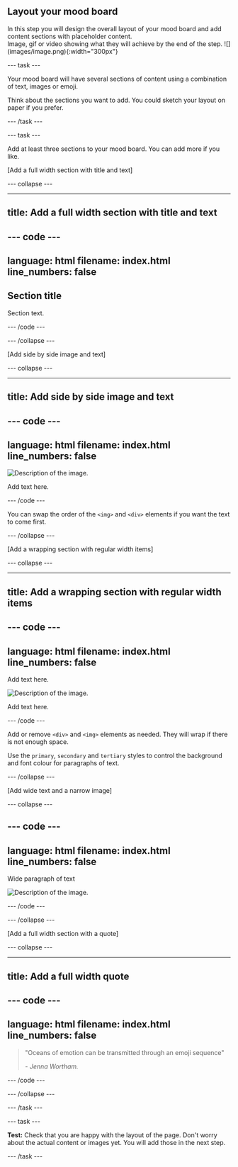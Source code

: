 ## Layout your mood board

<div style="display: flex; flex-wrap: wrap">
<div style="flex-basis: 200px; flex-grow: 1; margin-right: 15px;">
In this step you will design the overall layout of your mood board and add content sections with placeholder content. 
</div>
<div>
Image, gif or video showing what they will achieve by the end of the step. ![](images/image.png){:width="300px"}
</div>
</div>


--- task ---

Your mood board will have several sections of content using a combination of text, images or emoji. 

Think about the sections you want to add. You could sketch your layout on paper if you prefer. 

--- /task ---

--- task ---

Add at least three sections to your mood board. You can add more if you like. 

[Add a full width section with title and text]

--- collapse ---

---
title: Add a full width section with title and text
---

--- code ---
---
language: html
filename: index.html
line_numbers: false
---

<section>
    <h2>Section title</h2>
    <p>Section text.</p>
</section>

--- /code ---

--- /collapse ---

[Add side by side image and text]

--- collapse ---

---
title: Add side by side image and text
---

--- code ---
---
language: html
filename: index.html
line_numbers: false
---

<section class="wrap">
    <img src="placeholder.png" alt="Description of the image.">
    <div>
        <p>Add text here.</p>
    </div>
</section>

--- /code ---

You can swap the order of the `<img>` and `<div>` elements if you want the text to come first.

--- /collapse ---


[Add a wrapping section with regular width items]


--- collapse ---

---
title: Add a wrapping section with regular width items
---

--- code ---
---
language: html
filename: index.html
line_numbers: false
---

<section class="wrap">
    <div class="secondary">
        <p>Add text here.</p>
    </div>
    <img src="placeholder.png" alt="Description of the image.">
    <div class="tertiary">
        <p>Add text here.</p>
    </div>
</section>

--- /code ---

Add or remove `<div>` and `<img>` elements as needed. They will wrap if there is not enough space. 

Use the `primary`, `secondary` and `tertiary` styles to control the background and font colour for paragraphs of text.

--- /collapse ---

[Add wide text and a narrow image]

--- collapse ---

--- code ---
---
language: html
filename: index.html
line_numbers: false
---

<section class="wrap">
    <div class="wide">
        <p>Wide paragraph of text</p>
    </div>
    <img class="narrow" src="placeholder.png" alt="Description of the image.">
</section>

--- /code ---

--- /collapse ---

[Add a full width section with a quote]


--- collapse ---

---
title: Add a full width quote
---

--- code ---
---
language: html
filename: index.html
line_numbers: false
---

<section>
    <blockquote>
        <p>"Oceans of emotion can be transmitted through an emoji sequence"</p>
        <cite>- Jenna Wortham.</cite>
    </blockquote>
</section>

--- /code ---

--- /collapse ---

--- /task ---

--- task ---

**Test:** Check that you are happy with the layout of the page. Don't worry about the actual content or images yet. You will add those in the next step.

--- /task ---

